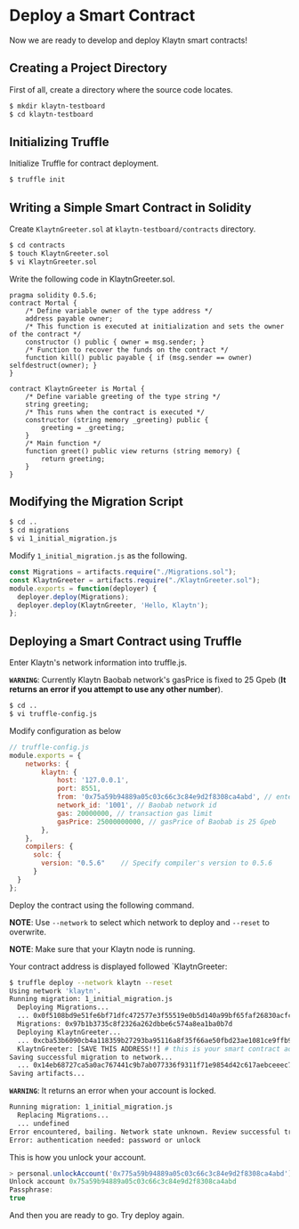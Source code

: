 # Deploy a Smart Contract <a id="deploy-a-smart-contract"></a>

Now we are ready to develop and deploy Klaytn smart contracts!

## Creating a Project Directory <a id="creating-a-project-directory"></a>

First of all, create a directory where the source code locates.

```bash
$ mkdir klaytn-testboard
$ cd klaytn-testboard
```

## Initializing Truffle <a id="initializing-truffle"></a>

Initialize Truffle for contract deployment.

```bash
$ truffle init
```

## Writing a Simple Smart Contract in Solidity <a id="writing-a-simple-smart-contract-in-solidity"></a>

Create `KlaytnGreeter.sol` at `klaytn-testboard/contracts` directory.

```bash
$ cd contracts
$ touch KlaytnGreeter.sol
$ vi KlaytnGreeter.sol
```

Write the following code in KlaytnGreeter.sol.

```text
pragma solidity 0.5.6;
contract Mortal {
    /* Define variable owner of the type address */
    address payable owner;
    /* This function is executed at initialization and sets the owner of the contract */
    constructor () public { owner = msg.sender; }
    /* Function to recover the funds on the contract */
    function kill() public payable { if (msg.sender == owner) selfdestruct(owner); }
}

contract KlaytnGreeter is Mortal {
    /* Define variable greeting of the type string */
    string greeting;
    /* This runs when the contract is executed */
    constructor (string memory _greeting) public {
        greeting = _greeting;
    }
    /* Main function */
    function greet() public view returns (string memory) {
        return greeting;
    }
}
```

## Modifying the Migration Script <a id="modifying-the-migration-script"></a>

```bash
$ cd ..
$ cd migrations
$ vi 1_initial_migration.js
```

Modify `1_initial_migration.js` as the following.

```javascript
const Migrations = artifacts.require("./Migrations.sol");
const KlaytnGreeter = artifacts.require("./KlaytnGreeter.sol");
module.exports = function(deployer) {
  deployer.deploy(Migrations);
  deployer.deploy(KlaytnGreeter, 'Hello, Klaytn');
};
```

## Deploying a Smart Contract using Truffle <a id="deploying-a-smart-contract-using-truffle"></a>

Enter Klaytn's network information into truffle.js.

**`WARNING`**: Currently Klaytn Baobab network's gasPrice is fixed to 25 Gpeb \(**It returns an error if you attempt to use any other number**\).

```bash
$ cd ..
$ vi truffle-config.js
```

Modify configuration as below

```javascript
// truffle-config.js
module.exports = {
    networks: {
        klaytn: {
            host: '127.0.0.1',
            port: 8551,
            from: '0x75a59b94889a05c03c66c3c84e9d2f8308ca4abd', // enter your account address
            network_id: '1001', // Baobab network id
            gas: 20000000, // transaction gas limit
            gasPrice: 25000000000, // gasPrice of Baobab is 25 Gpeb
        },
    },
    compilers: {
      solc: {
        version: "0.5.6"    // Specify compiler's version to 0.5.6
      }
  }
};
```

Deploy the contract using the following command.

**NOTE**: Use `--network` to select which network to deploy and `--reset` to overwrite.

**NOTE**: Make sure that your Klaytn node is running.

Your contract address is displayed followed \`KlaytnGreeter:

```bash
$ truffle deploy --network klaytn --reset
Using network 'klaytn'.
Running migration: 1_initial_migration.js
  Deploying Migrations...
  ... 0x0f5108bd9e51fe6bf71dfc472577e3f55519e0b5d140a99bf65faf26830acfca
  Migrations: 0x97b1b3735c8f2326a262dbbe6c574a8ea1ba0b7d
  Deploying KlaytnGreeter...
  ... 0xcba53b6090cb4a118359b27293ba95116a8f35f66ae50fbd23ae1081ce9ffb9e
  KlaytnGreeter: [SAVE THIS ADDRESS!!] # this is your smart contract address
Saving successful migration to network...
  ... 0x14eb68727ca5a0ac767441c9b7ab077336f9311f71e9854d42c617aebceeec72
Saving artifacts...
```

**`WARNING`**: It returns an error when your account is locked.

```bash
Running migration: 1_initial_migration.js
  Replacing Migrations...
  ... undefined
Error encountered, bailing. Network state unknown. Review successful transactions manually.
Error: authentication needed: password or unlock
```

This is how you unlock your account.

```javascript
> personal.unlockAccount('0x775a59b94889a05c03c66c3c84e9d2f8308ca4abd')
Unlock account 0x75a59b94889a05c03c66c3c84e9d2f8308ca4abd
Passphrase:
true
```

And then you are ready to go. Try deploy again.

